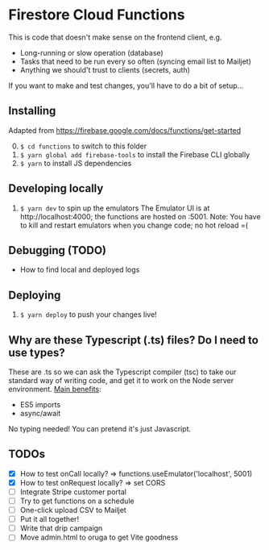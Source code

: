 # Firestore Cloud Functions

This is code that doesn't make sense on the frontend client, e.g.

- Long-running or slow operation (database)
- Tasks that need to be run every so often (syncing email list to Mailjet)
- Anything we should't trust to clients (secrets, auth)

If you want to make and test changes, you'll have to do a bit of setup...

## Installing

Adapted from https://firebase.google.com/docs/functions/get-started

0. `$ cd functions` to switch to this folder
1. `$ yarn global add firebase-tools` to install the Firebase CLI globally
2. `$ yarn` to install JS dependencies

## Developing locally

1. `$ yarn dev` to spin up the emulators
   The Emulator UI is at http://localhost:4000; the functions are hosted on :5001.
   Note: You have to kill and restart emulators when you change code; no hot reload =(

## Debugging (TODO)

- How to find local and deployed logs

## Deploying

1. `$ yarn deploy` to push your changes live!

## Why are these Typescript (.ts) files? Do I need to use types?

These are .ts so we can ask the Typescript compiler (tsc) to take our standard way of writing code, and get it to work on the Node server environment. [Main benefits](https://firebase.google.com/docs/functions/typescript):

- ES5 imports
- async/await

No typing needed! You can pretend it's just Javascript.

## TODOs

- [x] How to test onCall locally? => functions.useEmulator('localhost', 5001)
- [x] How to test onRequest locally? => set CORS
- [ ] Integrate Stripe customer portal
- [ ] Try to get functions on a schedule
- [ ] One-click upload CSV to Mailjet
- [ ] Put it all together!
- [ ] Write that drip campaign
- [ ] Move admin.html to oruga to get Vite goodness
